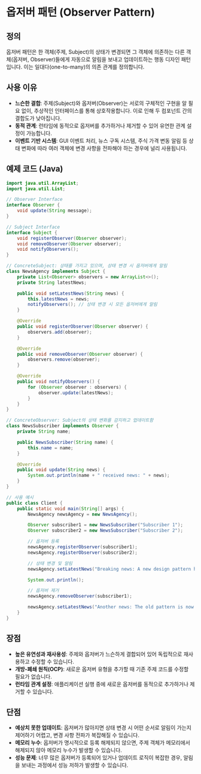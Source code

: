 # 옵저버 패턴 (Observer Pattern)

## 정의

옵저버 패턴은 한 객체(주제, Subject)의 상태가 변경되면 그 객체에 의존하는 다른 객체(옵저버, Observer)들에게 자동으로 알림을 보내고 업데이트하는 행동 디자인 패턴입니다. 이는 일대다(one-to-many)의 의존 관계를 정의합니다.

## 사용 이유

- **느슨한 결합**: 주제(Subject)와 옵저버(Observer)는 서로의 구체적인 구현을 알 필요 없이, 추상적인 인터페이스를 통해 상호작용합니다. 이로 인해 두 컴포넌트 간의 결합도가 낮아집니다.
- **동적 관계**: 런타임에 동적으로 옵저버를 추가하거나 제거할 수 있어 유연한 관계 설정이 가능합니다.
- **이벤트 기반 시스템**: GUI 이벤트 처리, 뉴스 구독 시스템, 주식 가격 변동 알림 등 상태 변화에 따라 여러 객체에 변경 사항을 전파해야 하는 경우에 널리 사용됩니다.

## 예제 코드 (Java)

```java
import java.util.ArrayList;
import java.util.List;

// Observer Interface
interface Observer {
    void update(String message);
}

// Subject Interface
interface Subject {
    void registerObserver(Observer observer);
    void removeObserver(Observer observer);
    void notifyObservers();
}

// ConcreteSubject: 상태를 가지고 있으며, 상태 변경 시 옵저버에게 알림
class NewsAgency implements Subject {
    private List<Observer> observers = new ArrayList<>();
    private String latestNews;

    public void setLatestNews(String news) {
        this.latestNews = news;
        notifyObservers(); // 상태 변경 시 모든 옵저버에게 알림
    }

    @Override
    public void registerObserver(Observer observer) {
        observers.add(observer);
    }

    @Override
    public void removeObserver(Observer observer) {
        observers.remove(observer);
    }

    @Override
    public void notifyObservers() {
        for (Observer observer : observers) {
            observer.update(latestNews);
        }
    }
}

// ConcreteObserver: Subject의 상태 변화를 감지하고 업데이트함
class NewsSubscriber implements Observer {
    private String name;

    public NewsSubscriber(String name) {
        this.name = name;
    }

    @Override
    public void update(String news) {
        System.out.println(name + " received news: " + news);
    }
}

// 사용 예시
public class Client {
    public static void main(String[] args) {
        NewsAgency newsAgency = new NewsAgency();

        Observer subscriber1 = new NewsSubscriber("Subscriber 1");
        Observer subscriber2 = new NewsSubscriber("Subscriber 2");

        // 옵저버 등록
        newsAgency.registerObserver(subscriber1);
        newsAgency.registerObserver(subscriber2);

        // 상태 변경 및 알림
        newsAgency.setLatestNews("Breaking news: A new design pattern has been discovered!");

        System.out.println();

        // 옵저버 제거
        newsAgency.removeObserver(subscriber1);

        newsAgency.setLatestNews("Another news: The old pattern is now deprecated.");
    }
}
```

## 장점

- **높은 유연성과 재사용성**: 주제와 옵저버가 느슨하게 결합되어 있어 독립적으로 재사용하고 수정할 수 있습니다.
- **개방-폐쇄 원칙(OCP)**: 새로운 옵저버 유형을 추가할 때 기존 주제 코드를 수정할 필요가 없습니다.
- **런타임 관계 설정**: 애플리케이션 실행 중에 새로운 옵저버를 동적으로 추가하거나 제거할 수 있습니다.

## 단점

- **예상치 못한 업데이트**: 옵저버가 많아지면 상태 변경 시 어떤 순서로 알림이 가는지 제어하기 어렵고, 변경 사항 전파가 복잡해질 수 있습니다.
- **메모리 누수**: 옵저버가 명시적으로 등록 해제되지 않으면, 주제 객체가 메모리에서 해제되지 않아 메모리 누수가 발생할 수 있습니다.
- **성능 문제**: 너무 많은 옵저버가 등록되어 있거나 업데이트 로직이 복잡한 경우, 알림을 보내는 과정에서 성능 저하가 발생할 수 있습니다.